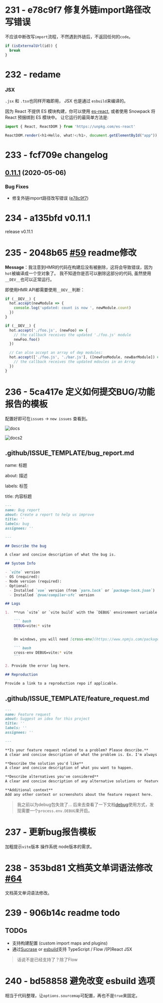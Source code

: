 # 231 - e78c9f7 修复外链import路径改写错误

不应该中断改写`import`流程，不然遇到外链后，不返回任何的`code`。

```typescript
if (isExternalUrl(id)) {
  break
}
```



# 232 - redame

### JSX

`.jsx` 和 `.tsx`也同样开箱即用， JSX 也是通过 `esbuild`来编译的。

因为 React 不提供 ES 模块构建，你可以使用 [es-react](https://github.com/lukejacksonn/es-react), 或者使用 Snowpack 将 React 预捆绑到 ES 模块中。 让它运行的最简单方法是:

```js
import { React, ReactDOM } from 'https://unpkg.com/es-react'

ReactDOM.render(<h1>Hello, what!</h1>, document.getElementById("app"));
```



# 233 - fcf709e changelog 

## [0.11.1](https://github.com/vuejs/vite/compare/v0.11.0...v0.11.1) (2020-05-06)

### Bug Fixes

- 修复外链import路径改写错误 ([e78c9f7](https://github.com/vuejs/vite/commit/e78c9f7680c2652b13f4270182c860417e388b2e))



# 234 - a135bfd v0.11.1

release v0.11.1



# 235 - 2048b65 [#59](https://github.com/vitejs/vite/pull/59) readme修改

**Message**：我注意到HMR的代码在构建后没有被删除，这将会导致错误，因为`hot`被编译成一个空对象了。
我不知道你是否可以删除这部分的代码, 虽然使用 `__DEV__`也可以正常运行。

即使用HMR API都需要使用`__DEV__`判断：

```typescript
if (__DEV__) {
  hot.accept(newModule => {
    console.log('updated: count is now ', newModule.count)
  })
}

if (__DEV__) {
  hot.accept('./foo.js', (newFoo) => {
    // the callback receives the updated './foo.js' module
    newFoo.foo()
  })

  // Can also accept an array of dep modules:
  hot.accept(['./foo.js', './bar.js'], ([newFooModule, newBarModule]) => {
    // the callback receives the updated mdoules in an Array
  })
}
```



# 236 - 5ca417e 定义如何提交BUG/功能报告的模板

配置好即可在`issues` -> `new issues`  查看到。

![docs](./docs.png)

![docs2](./docs2.png)

## .github/ISSUE_TEMPLATE/bug_report.md

name: 标题

about: 描述

labels: 标签

title: 内容标题

```markdown
---
name: Bug report
about: Create a report to help us improve
title: ''
labels: bug
assignees: ''

---

## Describe the bug

A clear and concise description of what the bug is.

## System Info

- `vite` version
- OS (required):
- Node version (required):
- Optional:
  - Installed `vue` version (from `yarn.lock` or `package-lock.json`)
  - Installed `@vue/compiler-sfc` version

## Logs

1.  **run `vite` or `vite build` with the `DEBUG` environment variable set to `vite:*`** - e.g. modify the `dev` script in your `package.json` to:

    ``` bash
    DEBUG=vite:* vite
    ```

    On windows, you will need [cross-env](https://www.npmjs.com/package/cross-env):

    ``` bash
    cross-env DEBUG=vite:* vite
    ```

2. Provide the error log here.

## Reproduction

Provide a link to a reproduction repo if applicable.

```

## .github/ISSUE_TEMPLATE/feature_request.md

```markdown
---
name: Feature request
about: Suggest an idea for this project
title: ''
labels: ''
assignees: ''

---

**Is your feature request related to a problem? Please describe.**
A clear and concise description of what the problem is. Ex. I'm always frustrated when [...]

**Describe the solution you'd like**
A clear and concise description of what you want to happen.

**Describe alternatives you've considered**
A clear and concise description of any alternative solutions or features you've considered.

**Additional context**
Add any other context or screenshots about the feature request here.

```

> 我之前以为debug包失效了... 后来去查看了一下文档[debug](https://www.npmjs.com/package/debug)使用方式，发现需要一个`process.env.DEBUG`来开启。



# 237 - 更新bug报告模板

加粗提示`vite`版本 操作系统 node版本的需求。



# 238 - 353bd81 文档英文单词语法修改 [#64](https://github.com/vitejs/vite/pull/64)

文档英文单词语法修改。



# 239 - 906b14c readme todo

## TODOs

- 支持构建配置 (custom import maps and plugins)
- 通过[Sucrase](https://github.com/alangpierce/sucrase) or [esbuild](https://github.com/evanw/esbuild)支持 TypeScript / Flow /(P)React JSX

> 话说不是已经支持了？除了Flow



# 240 - bd58858 避免改变 esbuild 选项

相当于代码整理，让`options.sourcemap`可配置，再也不是`true`来固定。

